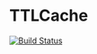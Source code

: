 # TTLCache

[![Build Status](https://travis-ci.com/christopher-dG/TTLCache.jl.svg?branch=master)](https://travis-ci.com/christopher-dG/TTLCache.jl)
